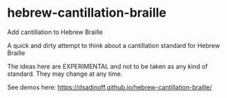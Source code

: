 # hebrew-cantillation-braille
Add cantillation to Hebrew Braille

A quick and dirty attempt to think about a cantillation standard for Hebrew Braille

The ideas here are EXPERIMENTAL and not to be taken as any kind of standard.  They may change at any time.

See demos here: https://dsadinoff.github.io/hebrew-cantillation-braille/
